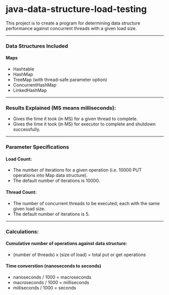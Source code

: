 # java-data-structure-load-testing
This project is to create a program for determining data structure performance against concurrent threads with a given load size.

---
### Data Structures Included
#### Maps
* Hashtable
* HashMap
* TreeMap (with thread-safe parameter option)
* ConcurrentHashMap
* LinkedHashMap

---
### Results Explained (MS means milliseconds):
* Gives the time it took (in MS) for a given thread to complete. 
* Gives the time it took (in MS) for executor to complete and shutdown successfully. 

---
### Parameter Specifications
#### Load Count: 
* The number of iterations for a given operation (i.e. 10000 PUT operations into Map data structure). 
* The default number of iterations is 10000.
#### Thread Count: 
* The number of concurrent threads to be executed; each with the same given load size. 
* The default number of iterations is 5.

---
### Calculations:
#### Cumulative number of operations against data structure: 
* (number of threads) x (size of load) = total put or get operations
#### Time converstion (nanoseconds to seconds)
* nanoseconds / 1000 = macroseconds
* macroseconds / 1000 = milliseconds
* milliseconds / 1000 = seconds

